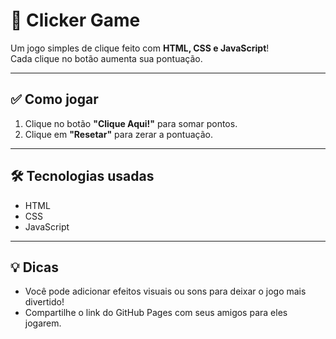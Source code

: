 # 🎯 Clicker Game

Um jogo simples de clique feito com **HTML, CSS e JavaScript**!  
Cada clique no botão aumenta sua pontuação.  

---

## ✅ Como jogar
1. Clique no botão **"Clique Aqui!"** para somar pontos.  
2. Clique em **"Resetar"** para zerar a pontuação.  

---

## 🛠️ Tecnologias usadas
- HTML  
- CSS  
- JavaScript  

---

## 💡 Dicas
- Você pode adicionar efeitos visuais ou sons para deixar o jogo mais divertido!  
- Compartilhe o link do GitHub Pages com seus amigos para eles jogarem.
